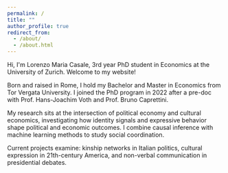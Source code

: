 ```yaml
---
permalink: /
title: ""
author_profile: true
redirect_from: 
  - /about/
  - /about.html
---
```


Hi, I'm Lorenzo Maria Casale, 3rd year PhD student in Economics at the University of Zurich. Welcome to my website!

Born and raised in Rome, I hold my Bachelor and Master in Economics from Tor Vergata University. I joined the PhD program in 2022 after a pre-doc with Prof. Hans-Joachim Voth and Prof. Bruno Caprettini.

My research sits at the intersection of political economy and cultural economics, investigating how identity signals and expressive behavior shape political and economic outcomes. I combine causal inference with machine learning methods to study social coordination.

Current projects examine: kinship networks in Italian politics, cultural expression in 21th-century America, and non-verbal communication in presidential debates.